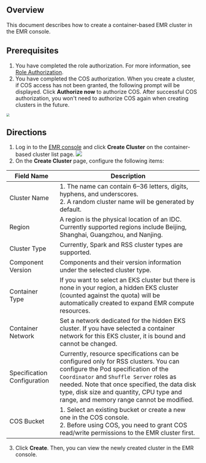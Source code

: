 ## Overview
This document describes how to create a container-based EMR cluster in the EMR console.
## Prerequisites
1. You have completed the role authorization. For more information, see [Role Authorization](https://intl.cloud.tencent.com/document/product/1026/34539).
2. You have completed the COS authorization. When you create a cluster, if COS access has not been granted, the following prompt will be displayed. Click **Authorize now** to authorize COS. After successful COS authorization, you won't need to authorize COS again when creating clusters in the future.
<img src="https://qcloudimg.tencent-cloud.cn/raw/ae0386f2599df15cec25a53c2b5818a4.png" style="zoom:50%;" />

## Directions
1. Log in to the [EMR console](https://console.cloud.tencent.com/emr/static/containerdeploy) and click **Create Cluster** on the container-based cluster list page.
![](https://qcloudimg.tencent-cloud.cn/raw/5896d77781f4688682577b4cc7c1f0dc.png)
2. On the **Create Cluster** page, configure the following items:
	
| Field Name  | Description                         |
|---------|---------|
| Cluster Name 	| 1. The name can contain 6–36 letters, digits, hyphens, and underscores. <br/>2. A random cluster name will be generated by default. | 
| Region 	| A region is the physical location of an IDC. Currently supported regions include Beijing, Shanghai, Guangzhou, and Nanjing. | 
| Cluster Type 	| Currently, Spark and RSS cluster types are supported. | 
| Component Version 	| Components and their version information under the selected cluster type. | 
| Container Type | If you want to select an EKS cluster but there is none in your region, a hidden EKS cluster (counted against the quota) will be automatically created to expand EMR compute resources. | 
| Container Network 	| Set a network dedicated for the hidden EKS cluster. If you have selected a container network for this EKS cluster, it is bound and cannot be changed. | 
| Specification Configuration	| Currently, resource specifications can be configured only for RSS clusters. You can configure the Pod specification of the `Coordinator` and `Shuffle Server` roles as needed. Note that once specified, the data disk type, disk size and quantity, CPU type and range, and memory range cannot be modified. | 
| COS Bucket | 1. Select an existing bucket or create a new one in the COS console. <br/>2. Before using COS, you need to grant COS read/write permissions to the EMR cluster first. | 

3. Click **Create**. Then, you can view the newly created cluster in the EMR console.

